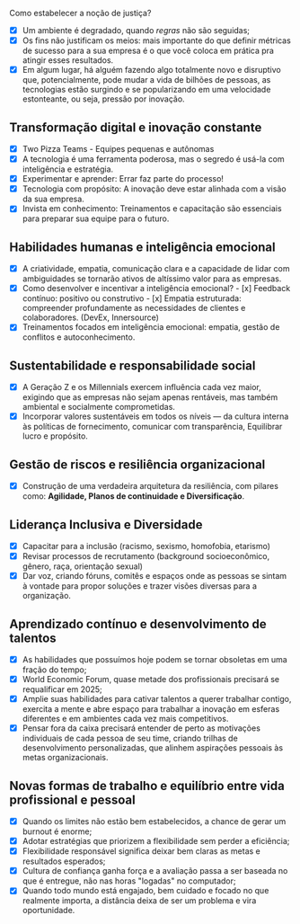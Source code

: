 Como estabelecer a noção de justiça?

- [x] Um ambiente é degradado, quando *regras* não são seguidas;
- [x] Os fins não justificam os meios: mais importante do que definir métricas de sucesso para a sua empresa é o que você coloca em prática pra atingir esses resultados.
- [x] Em algum lugar, há alguém fazendo algo totalmente novo e disruptivo que, potencialmente, pode mudar a vida de bilhões de pessoas, as tecnologias estão surgindo e se popularizando em uma velocidade estonteante, ou seja, pressão por inovação.
## Transformação digital e inovação constante
- [x] Two Pizza Teams - Equipes pequenas e autônomas 
- [x] A tecnologia é uma ferramenta poderosa, mas o segredo é usá-la com inteligência e estratégia. 
- [x] Experimentar e aprender: Errar faz parte do processo! 
- [x] Tecnologia com propósito: A inovação deve estar alinhada com a visão da sua empresa.
- [x] Invista em conhecimento: Treinamentos e capacitação são essenciais para preparar sua equipe para o futuro.
## Habilidades humanas e inteligência emocional
- [x] A criatividade, empatia, comunicação clara e a capacidade de lidar com ambiguidades se tornarão ativos de altíssimo valor para as empresas.
- [x] Como desenvolver e incentivar a inteligência emocional?
      - [x] Feedback contínuo: positivo ou construtivo
      - [x] Empatia estruturada:  compreender profundamente as necessidades de clientes e colaboradores. (DevEx, Innersource)
- [x] Treinamentos focados em inteligência emocional: empatia, gestão de conflitos e autoconhecimento. 
## Sustentabilidade e responsabilidade social
- [x] A Geração Z e os Millennials exercem influência cada vez maior, exigindo que as empresas não sejam apenas rentáveis, mas também ambiental e socialmente comprometidas.
- [x] Incorporar valores sustentáveis em todos os níveis — da cultura interna às políticas de fornecimento, comunicar com transparência, Equilibrar lucro e propósito.
## Gestão de riscos e resiliência organizacional
- [x] Construção de uma verdadeira arquitetura da resiliência, com pilares como: **Agilidade, Planos de continuidade e Diversificação**.
## Liderança Inclusiva e Diversidade
- [x] Capacitar para a inclusão (racismo, sexismo, homofobia, etarismo)
- [x] Revisar processos de recrutamento (background socioeconômico, gênero, raça, orientação sexual)
- [x] Dar voz, criando fóruns, comitês e espaços onde as pessoas se sintam à vontade para propor soluções e trazer visões diversas para a organização.
## Aprendizado contínuo e desenvolvimento de talentos
- [x] As habilidades que possuímos hoje podem se tornar obsoletas em uma fração do tempo;
- [x] World Economic Forum, quase metade dos profissionais precisará se requalificar em 2025;
- [x] Amplie suas habilidades para cativar talentos a querer trabalhar contigo, exercita a mente e abre espaço para trabalhar a inovação em esferas diferentes e em ambientes cada vez mais competitivos.
- [x] Pensar fora da caixa precisará entender de perto as motivações individuais de cada pessoa de seu time, criando trilhas de desenvolvimento personalizadas, que alinhem aspirações pessoais às metas organizacionais.
## Novas formas de trabalho e equilíbrio entre vida profissional e pessoal
- [x] Quando os limites não estão bem estabelecidos, a chance de gerar um burnout é enorme;
- [x] Adotar estratégias que priorizem a flexibilidade sem perder a eficiência;
- [x] Flexibilidade responsável significa deixar bem claras as metas e resultados esperados;
- [x] Cultura de confiança ganha força e a avaliação passa a ser baseada no que é entregue, não nas horas "logadas" no computador;
- [x] Quando todo mundo está engajado, bem cuidado e focado no que realmente importa, a distância deixa de ser um problema e vira oportunidade.